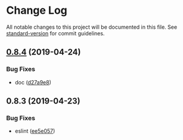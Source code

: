 # Change Log

All notable changes to this project will be documented in this file. See [standard-version](https://github.com/conventional-changelog/standard-version) for commit guidelines.

## [0.8.4](https://github.com/dotql/dotql/compare/v0.8.3...v0.8.4) (2019-04-24)


### Bug Fixes

* doc ([d27a9e8](https://github.com/dotql/dotql/commit/d27a9e8))



## 0.8.3 (2019-04-23)


### Bug Fixes

* eslint ([ee5e057](https://github.com/dotql/dotql/commit/ee5e057))
